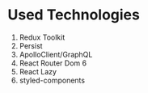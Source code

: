 # Used Technologies

1. Redux Toolkit
2. Persist
3. ApolloClient/GraphQL
4. React Router Dom 6
5. React Lazy
6. styled-components